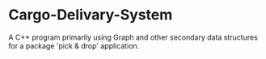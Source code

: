 # Cargo-Delivary-System
A C++ program primarily using Graph and other secondary data structures for a package 'pick & drop' application.
